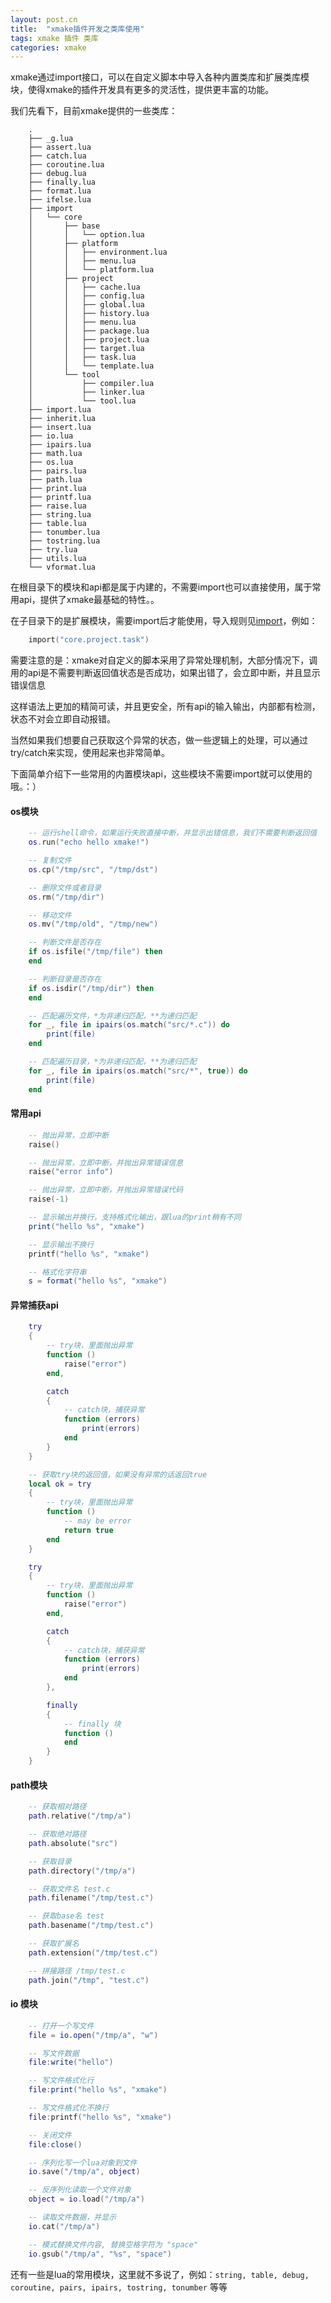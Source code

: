 ```yaml
---
layout: post.cn
title:  "xmake插件开发之类库使用"
tags: xmake 插件 类库
categories: xmake
---
```


xmake通过import接口，可以在自定义脚本中导入各种内置类库和扩展类库模块，使得xmake的插件开发具有更多的灵活性，提供更丰富的功能。

我们先看下，目前xmake提供的一些类库：



```
    .
    ├── _g.lua
    ├── assert.lua
    ├── catch.lua
    ├── coroutine.lua
    ├── debug.lua
    ├── finally.lua
    ├── format.lua
    ├── ifelse.lua
    ├── import
    │   └── core
    │       ├── base
    │       │   └── option.lua
    │       ├── platform
    │       │   ├── environment.lua
    │       │   ├── menu.lua
    │       │   └── platform.lua
    │       ├── project
    │       │   ├── cache.lua
    │       │   ├── config.lua
    │       │   ├── global.lua
    │       │   ├── history.lua
    │       │   ├── menu.lua
    │       │   ├── package.lua
    │       │   ├── project.lua
    │       │   ├── target.lua
    │       │   ├── task.lua
    │       │   └── template.lua
    │       └── tool
    │           ├── compiler.lua
    │           ├── linker.lua
    │           └── tool.lua
    ├── import.lua
    ├── inherit.lua
    ├── insert.lua
    ├── io.lua
    ├── ipairs.lua
    ├── math.lua
    ├── os.lua
    ├── pairs.lua
    ├── path.lua
    ├── print.lua
    ├── printf.lua
    ├── raise.lua
    ├── string.lua
    ├── table.lua
    ├── tonumber.lua
    ├── tostring.lua
    ├── try.lua
    ├── utils.lua
    └── vformat.lua
```

在根目录下的模块和api都是属于内建的，不需要import也可以直接使用，属于常用api，提供了xmake最基础的特性。。

在子目录下的是扩展模块，需要import后才能使用，导入规则见[import](/cn/2016/06/09/api-import/)，例如：

```lua
    import("core.project.task")
```

需要注意的是：xmake对自定义的脚本采用了异常处理机制，大部分情况下，调用的api是不需要判断返回值状态是否成功，如果出错了，会立即中断，并且显示错误信息

这样语法上更加的精简可读，并且更安全，所有api的输入输出，内部都有检测，状态不对会立即自动报错。

当然如果我们想要自己获取这个异常的状态，做一些逻辑上的处理，可以通过try/catch来实现，使用起来也非常简单。

下面简单介绍下一些常用的内置模块api，这些模块不需要import就可以使用的哦。：）

#### os模块

```lua
    -- 运行shell命令，如果运行失败直接中断，并显示出错信息，我们不需要判断返回值
    os.run("echo hello xmake!")

    -- 复制文件
    os.cp("/tmp/src", "/tmp/dst")

    -- 删除文件或者目录
    os.rm("/tmp/dir")

    -- 移动文件
    os.mv("/tmp/old", "/tmp/new")

    -- 判断文件是否存在
    if os.isfile("/tmp/file") then
    end

    -- 判断目录是否存在
    if os.isdir("/tmp/dir") then
    end

    -- 匹配遍历文件，*为非递归匹配，**为递归匹配
    for _, file in ipairs(os.match("src/*.c")) do
        print(file)
    end

    -- 匹配遍历目录，*为非递归匹配，**为递归匹配
    for _, file in ipairs(os.match("src/*", true)) do
        print(file)
    end
```

#### 常用api


```lua
    -- 抛出异常，立即中断
    raise()

    -- 抛出异常，立即中断，并抛出异常错误信息
    raise("error info")

    -- 抛出异常，立即中断，并抛出异常错误代码
    raise(-1)

    -- 显示输出并换行，支持格式化输出，跟lua的print稍有不同
    print("hello %s", "xmake")

    -- 显示输出不换行
    printf("hello %s", "xmake")

    -- 格式化字符串
    s = format("hello %s", "xmake")
```

#### 异常捕获api

```lua
    try
    {
        -- try块，里面抛出异常
        function ()
            raise("error")
        end,

        catch
        {
            -- catch块，捕获异常
            function (errors)
                print(errors)
            end
        }
    }

    -- 获取try块的返回值，如果没有异常的话返回true
    local ok = try
    {
        -- try块，里面抛出异常
        function ()
            -- may be error
            return true
        end
    }

    try
    {
        -- try块，里面抛出异常
        function ()
            raise("error")
        end,

        catch
        {
            -- catch块，捕获异常
            function (errors)
                print(errors)
            end
        },

        finally
        { 
            -- finally 块
            function ()
            end
        }
    }
```

#### path模块

```lua
    -- 获取相对路径
    path.relative("/tmp/a")

    -- 获取绝对路径
    path.absolute("src")

    -- 获取目录
    path.directory("/tmp/a")

    -- 获取文件名 test.c
    path.filename("/tmp/test.c")

    -- 获取base名 test
    path.basename("/tmp/test.c")

    -- 获取扩展名
    path.extension("/tmp/test.c")

    -- 拼接路径 /tmp/test.c
    path.join("/tmp", "test.c")
```

#### io 模块

```lua
    -- 打开一个写文件
    file = io.open("/tmp/a", "w")

    -- 写文件数据
    file:write("hello")

    -- 写文件格式化行
    file:print("hello %s", "xmake")

    -- 写文件格式化不换行
    file:printf("hello %s", "xmake")

    -- 关闭文件
    file:close()

    -- 序列化写一个lua对象到文件
    io.save("/tmp/a", object)

    -- 反序列化读取一个文件对象
    object = io.load("/tmp/a")

    -- 读取文件数据，并显示
    io.cat("/tmp/a")

    -- 模式替换文件内容, 替换空格字符为 "space"
    io.gsub("/tmp/a", "%s", "space")
```

还有一些是lua的常用模块，这里就不多说了，例如：`string, table, debug, coroutine, pairs, ipairs, tostring, tonumber` 等等


